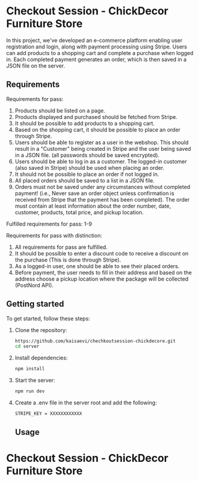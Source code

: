 # Checkout Session - ChickDecor Furniture Store

In this project, we've developed an e-commerce platform enabling user registration and login, along with payment processing using Stripe. Users can add products to a shopping cart and complete a purchase when logged in. Each completed payment generates an order, which is then saved in a JSON file on the server.

## Requirements

Requirements for pass:

1.  Products should be listed on a page.
2.  Products displayed and purchased should be fetched from Stripe.
3.  It should be possible to add products to a shopping cart.
4.  Based on the shopping cart, it should be possible to place an order through Stripe.
5.  Users should be able to register as a user in the webshop. This should result in a "Customer" being created in Stripe and the user being saved in a JSON file. (all passwords should be saved encrypted).
6.  Users should be able to log in as a customer. The logged-in customer (also saved in Stripe) should be used when placing an order.
7.  It should not be possible to place an order if not logged in.
8.  All placed orders should be saved to a list in a JSON file.
9.  Orders must not be saved under any circumstances without completed payment! (i.e., Never save an order object unless confirmation is received from Stripe that the payment has been completed). The order must contain at least information about the order number, date, customer, products, total price, and pickup location.

Fulfilled requirements for pass: 1-9

Requirements for pass with distinction:

1.  All requirements for pass are fulfilled.
2.  It should be possible to enter a discount code to receive a discount on the purchase (This is done through Stripe).
3.  As a logged-in user, one should be able to see their placed orders.
4.  Before payment, the user needs to fill in their address and based on the address choose a pickup location where the package will be collected (PostNord API).

## Getting started

To get started, follow these steps:

1. Clone the repository:

   ```bash
   https://github.com/kaisaevi/chechkoutsession-chickdecore.git
   cd server
   ```

2. Install dependencies:

   ```bash
   npm install
   ```

3. Start the server:

   ```bash
   npm run dev
   ```

4. Create a .env file in the server root and add the following:

   ```bash
   STRIPE_KEY = XXXXXXXXXXXX
   ```

   ## Usage

# Checkout Session - ChickDecor Furniture Store
